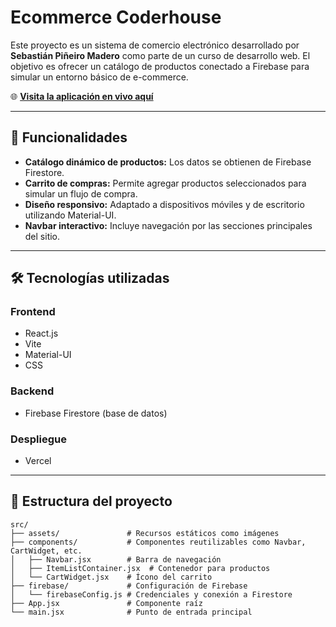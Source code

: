 # Ecommerce Coderhouse

Este proyecto es un sistema de comercio electrónico desarrollado por **Sebastián Piñeiro Madero** como parte de un curso de desarrollo web. El objetivo es ofrecer un catálogo de productos conectado a Firebase para simular un entorno básico de e-commerce.

🌐 **[Visita la aplicación en vivo aquí](https://ecommerce-coderhouse-blue.vercel.app/)**

---

## 🚀 Funcionalidades

- **Catálogo dinámico de productos:** Los datos se obtienen de Firebase Firestore.
- **Carrito de compras:** Permite agregar productos seleccionados para simular un flujo de compra.
- **Diseño responsivo:** Adaptado a dispositivos móviles y de escritorio utilizando Material-UI.
- **Navbar interactivo:** Incluye navegación por las secciones principales del sitio.

---

## 🛠️ Tecnologías utilizadas

### **Frontend**
- React.js
- Vite
- Material-UI
- CSS

### **Backend**
- Firebase Firestore (base de datos)

### **Despliegue**
- Vercel

---

## 📂 Estructura del proyecto

```plaintext
src/
├── assets/               # Recursos estáticos como imágenes
├── components/           # Componentes reutilizables como Navbar, CartWidget, etc.
│   ├── Navbar.jsx        # Barra de navegación
│   ├── ItemListContainer.jsx  # Contenedor para productos
│   └── CartWidget.jsx    # Ícono del carrito
├── firebase/             # Configuración de Firebase
│   └── firebaseConfig.js # Credenciales y conexión a Firestore
├── App.jsx               # Componente raíz
└── main.jsx              # Punto de entrada principal
